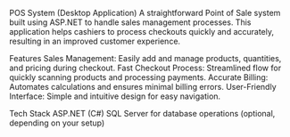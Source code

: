 POS System (Desktop Application)
A straightforward Point of Sale system built using ASP.NET to handle sales management processes. 
This application helps cashiers to process checkouts quickly and accurately, resulting in an improved customer experience.

Features
Sales Management: Easily add and manage products, quantities, and pricing during checkout.
Fast Checkout Process: Streamlined flow for quickly scanning products and processing payments.
Accurate Billing: Automates calculations and ensures minimal billing errors.
User-Friendly Interface: Simple and intuitive design for easy navigation.

Tech Stack
ASP.NET (C#)
SQL Server for database operations (optional, depending on your setup)
